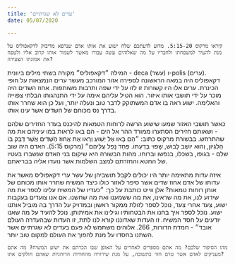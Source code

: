 ```yaml
---
title: 'עדים לא שגרתיים'
date: 05/07/2020

---
```


`קיראו מרקוס 5:15-20. מדוע לדעתכם שלח ישוע את אותו אדם שנרפא מדיבוק לדקאפוליס על מנת להעיד למשפחתו ולחבריו על מה שאלוהים עשה עבורו מאשר לשמור אותו קרוב אליו ולטפח את אמונתו הצעירה?`

המילה ״דקאפוליס״ מקורה בשתי מילים ביוונית - deca (עשר) ו-polis (ערים). דקאפוליס היה במאה הראשונה לספירה אזור המורכב מעשר ערים הנמצאות על חופי הכינרת. ערים אלו היו קשורות זו לזו על ידי שפה ותרבות משותפות. אחוז השדים היה מוכר על ידי תושבי אותו איזור. הוא הטיל עליהם אימה על ידי התנהגותו הבלתי צפוייה והאלימה. ישוע ראה בו אדם המשתוקק לדבר טוב ונעלה יותר, ועל כן הוא שחרר אותו בדרך נס מכוחם של השדים אשר עינו אותו.

כאשר תושבי האזור שמעו שישוע הרשה לרוחות הטמאות להיכנס בעדר החזירים שלהם - ושאותם חזירים הסתערו ממורד ההר אל הים - הם באו לראות במו עיניהם את מה שהתרחש. בבשורת מרקוס כתוב: ״הֵם בָּאוּ אֶל יֵשׁוּעַ וְרָאוּ אֶת אֲחוּז הַשֵּׁדִים אֲשֶׁר דָּבַק בּוֹ הַלִּגְיוֹן, וְהוּא יוֹשֵׁב לָבוּשׁ, שָׁפוּי בְּדַעְתּוֹ. פַּחַד נָפַל עֲלֵיהֶם״ (מרקוס 5:15). האדם היה שוב שלם - בגופו, בשכלו, בנפשו וברוחו. מהות הבשורה היא שיקום בני האדם שנשברו בעטיו של החטא והחזרתם למצב השלמות אשר נועדו אליה בבריאתם.

איזה עדות מתאימה יותר היו יכולים לקבל תושביהן של עשר ערי דקאפוליס מאשר את עדותו של אדם אחוז שדים אשר סיפר לאזור כולו כיצד המשיח שחרר אותו מכוחם של אותן רוחות טמאות? אלן ווייט כותבת על כך: ״כעדיו של המשיח עלינו לספר את מה שידוע לנו, את מה שראינו, את מה ששמענו ואת מה שחשנו. אם אנו צועדים בעקבות ישוע, צעד אחרי צעד, נוכל לספר לזולת ממקור ראשון ובמדויק על הדרך בה מוביל אותנו ישוע. נוכל לספר איך בחנו את הבטחותיו וגילינו את אמיתותן. נוכל להעיד על מה שאנו יודעים על חסד המשיח. זו העדות שאדוננו קורא לנו לתת, זו העדות שבהעדרה העולם אובד״ - חמדת הדורות, 266. אלוהים משתמש לא פעם בעדים לא שגרתיים אשר השתנו בחסדו על מנת להפוך את העולם למקום טוב יותר.

`מהו הסיפור שלכם? מה אתם מספרים לאחרים על האופן שבו הכרתם את ישוע המשיח? מה אתם מעניקים לאדם אשר טרם חזר בתשובה, על מנת שירוויח מהחוויות הרוחניות שאתם חולקים אתו?`